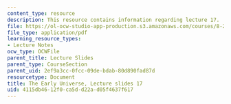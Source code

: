 ```yaml
---
content_type: resource
description: This resource contains information regarding lecture 17.
file: https://ol-ocw-studio-app-production.s3.amazonaws.com/courses/8-286-the-early-universe-fall-2013/4115db4612f0ca5dd22ad05f4637f617_MIT8_286F13_lec17.pdf
file_type: application/pdf
learning_resource_types:
- Lecture Notes
ocw_type: OCWFile
parent_title: Lecture Slides
parent_type: CourseSection
parent_uid: 2ef9a3cc-0fcc-09de-bdab-80d890fad87d
resourcetype: Document
title: The Early Universe, Lecture slides 17
uid: 4115db46-12f0-ca5d-d22a-d05f4637f617
---
```

